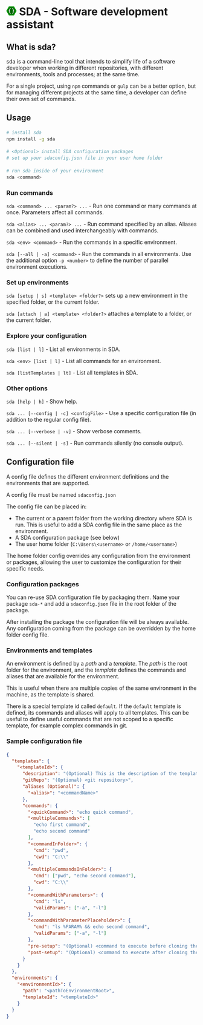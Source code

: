 # ![logo](assets/logo24.png) SDA - Software development assistant

## What is sda?
sda is a command-line tool that intends to simplify life of a software developer when working in different repositories, with different environments, tools and processes; at the same time.

For a single project, using `npm` commands or `gulp` can be a better option, but for managing different projects at the same time, a developer can define their own set of commands.

## Usage
```sh
# install sda
npm install -g sda

# <Optional> install SDA configuration packages
# set up your sdaconfig.json file in your user home folder

# run sda inside of your environment
sda <command>
```

### Run commands
`sda <command> ... <param?> ...` - Run one command or many commands at once. Parameters affect all commands.

`sda <alias> ... <param?> ...` - Run command specified by an alias. Aliases can be combined and used interchangeably with commands.

`sda <env> <command>`         - Run the commands in a specific environment.

`sda [--all | -a] <command>`  - Run the commands in all environments. Use the additional option `-p <number>` to define the number of parallel environment executions.


### Set up environments
`sda [setup | s] <template> <folder?>` sets up a new environment in the specified folder, or the current folder.

`sda [attach | a] <template> <folder?>` attaches a template to a folder, or the current folder.

### Explore your configuration
`sda [list | l]`            - List all environments in SDA.

`sda <env> [list | l]`      - List all commands for an environment.

`sda [listTemplates | lt]`  - List all templates in SDA.

### Other options
  `sda [help | h]`                        - Show help.

  `sda ... [--config | -c] <configFile>`  - Use a specific configuration file (in addition to the regular config file).

  `sda ... [--verbose | -v]`              - Show verbose comments.

  `sda ... [--silent | -s]`               - Run commands silently (no console output).


## Configuration file
A config file defines the different environment definitions and the environments that are supported.

A config file must be named `sdaconfig.json`

The config file can be placed in:
* The current or a parent folder from the working directory where SDA is run. This is useful to add a SDA config file in the same place as the environment.
* A SDA configuration package (see below)
* The user home folder (`C:\Users\<username>` or `/home/<username>`)

The home folder config overrides any configuration from the environment or packages, allowing the user to customize the configuration for their specific needs.

### Configuration packages

You can re-use SDA configuration file by packaging them. Name your package `sda-*` and add a `sdaconfig.json` file in the root folder of the package.

After installing the package the configuration file will be always available. Any configuration coming from the package can be overridden by the home folder config file.

### Environments and templates

An environment is defined by a *path* and a *template*. The *path* is the root folder for the environment, and the *template* defines the commands and aliases that are available for the environment.

This is useful when there are multiple copies of the same environment in the machine, as the template is shared.

There is a special template id called `default`. If the `default` template is defined, its commands and aliases will apply to all templates. This can be useful to define useful commands that are not scoped to a specific template, for example complex commands in git.

### Sample configuration file

```json
{
  "templates": {
    "<templateId>": {
      "description": "(Optional) This is the description of the template",
      "gitRepo": "(Optional) <git repository>",
      "aliases (Optional)": {
        "<alias>": "<commandName>"
      },
      "commands": {
        "<quickCommand>": "echo quick command",
        "<multipleCommands>": [
          "echo first command",
          "echo second command"
        ],
        "<commandInFolder>": {
          "cmd": "pwd",
          "cwd": "C:\\"
        },
        "<multipleCommandsInFolder>": {
          "cmd": ["pwd", "echo second command"],
          "cwd": "C:\\"
        },
        "<commandWithParameters>": {
          "cmd": "ls",
          "validParams": ["-a", "-l"]
        },
        "<commandWithParameterPlaceholder>": {
          "cmd": "ls %PARAM% && echo second command",
          "validParams": ["-a", "-l"]
        },
        "pre-setup": "(Optional) <command to execute before cloning the git repo",
        "post-setup": "(Optional) <command to execute after cloning the git repo"
      }
    }
  },
  "environments": {
    "<environmentId>": {
      "path": "<pathToEnvironmentRoot>",
      "templateId": "<templateId>"
    }
  }
}
```